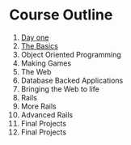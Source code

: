 # Course Outline

1. [Day one](https://github.com/makersacademy/course/blob/master/day_one.md)
2. [The Basics](https://github.com/makersacademy/course/blob/master/student_directory.md)
3. Object Oriented Programming
4. Making Games
5. The Web
6. Database Backed Applications
7. Bringing the Web to life
8. Rails
9. More Rails
10. Advanced Rails
11. Final Projects
12. Final Projects